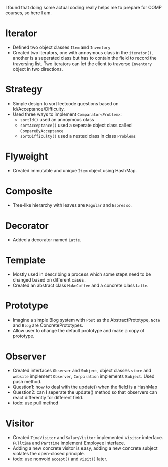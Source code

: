 I found that doing some actual coding really helps me to prepare for COMP courses, so here I am. 

# Iterator
- Defined two object classes `Item` and `Inventory`
- Created two iterators, one with annoymous class in the `iterator()`, another is a seperated class but has to contain the field to record the traversing list. Two iterators can let the client to traverse `Inventory` object in two directions.

# Strategy
- Simple design to sort leetcode questions based on Id/Acceptance/Difficulty.
- Used three ways to implement `Comparator<Problem>`:
    - `sortId()` used an annoymous class
    - `sortAcceptance()` used a seperate object class called `CompareByAcceptance`
    - `sortDifficulty()` used a nested class in class `Problems`
    
# Flyweight
- Created immutable and unique `Item` object using HashMap.

# Composite
- Tree-like hierarchy with leaves are `Regular` and `Espresso`.

# Decorator
- Added a decorator named `Latte`.

# Template
- Mostly used in describing a process which some steps need to be changed based on different cases.
- Created an abstract class `MakeCoffee` and a concrete class `Latte`.

# Prototype
- Imagine a simple Blog system with `Post` as the AbstractPrototype, `Note` and `Blog` are ConcretePrototypes.
- Allow user to change the default prototype and make a copy of prototype.

# Observer
- Created interfaces `Observer` and `Subject`, object classes `store` and `website` implement `Observer`, `Corporation` implements `Subject`. Used push method.
- Question1: how to deal with the update() when the field is a HashMap
- Question2: can I seperate the update() method so that observers can react differently for different field.
- todo: use pull method

# Visitor 
- Created `TimeVisitor` and `SalaryVisitor` implemented `Visitor` imterface. `Fulltime` and `Parttime` implement Employee interface.
- Adding a new concrete visitor is easy, adding a new concrete subject violates the open-closed principle.
- todo: use nonvoid `accept()` and `visit()` later.
